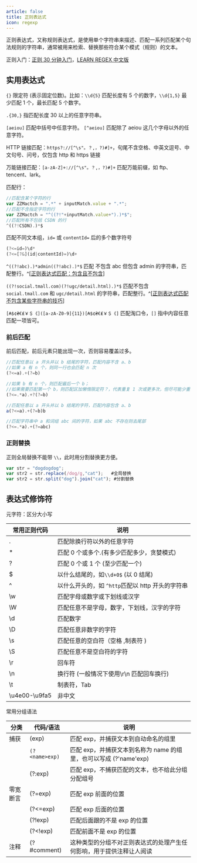 ```yaml
---
article: false
title: 正则表达式
icon: regexp
---
```

正则表达式，又称规则表达式，是使用单个字符串来描述、匹配一系列匹配某个句法规则的字符串，通常被用来检索、替换那些符合某个模式（规则）的文本。

正则入门：[正则 30 分钟入门](https://deerchao.cn/tutorials/regex/regex.htm)，[LEARN REGEX 中文版](https://github.com/ziishaned/learn-regex/blob/master/translations/README-cn.md)

## 实用表达式

`{}` 限定符 (表示固定位数)。比如：`\\d{5}` 匹配长度有 5 个的数字，`\\d{1,5}` 最少匹配 1 个，最长匹配 5 个数字。

`.{30,}` 指匹配长度 30 以上的任意字符串。

`[aeiou]` 匹配中括号中任意字符。
`[^aeiou]` 匹配除了 aeiou 这几个字母以外的任意字符。

HTTP 链接匹配：`https?://[^\s"。？,，?)#]+`，句尾不含空格、中英文逗号、中文句号、问号，仅包含 http 和 https 链接

万能链接匹配：`[a-zA-Z]+://[^\s"。？,，?)#]+` 匹配万能前缀，如 ftp、tencent、lark。

匹配行：

```javascript
//匹配含某个字符的行
var ZZMactch = ".*" + inputMatch.value + ".*";
//匹配不含指定字符的行
var ZZMactch = "^((?!"+inputMatch.value+").)*$";
//匹配所有不包括 CSDN 的行
^((?!CSDN).)*$
```

匹配不同文本组，`id=` 或 `contentId=` 后的多个数字符号

```javascript
(?<=id=)\d*
(?<=[?&](id|contentId)=)\d+
```

`^((?!abc).)*admin((?!abc).)*$` 匹配 不包含 abc 但包含 admin 的字符串，匹配整行。^[[正则表达式匹配：包含且不包含](https://blog.csdn.net/thewindkee/article/details/52785763)]

`((?!social.tmall.com)(?!ugc/detail.html).)*$` 匹配不包含 `social.tmall.com` 和 `ugc/detail.html` 的字符串，匹配整行。^[[正则表达式匹配不包含某些字符串的技巧](https://blog.csdn.net/xiiii/article/details/89450341)]

`[₳$¢₴€₤￥＄《]([a-zA-Z0-9]{11})[₳$¢₴€₤￥＄《]` 匹配淘口令，`[]` 指中内容任意匹配一项皆可。

### 前后匹配

前后匹配，前后元素只能出现一次，否则容易覆盖过多。

```javascript
//匹配任意以 a 开头并以 b 结尾的字符，匹配内容不含 a、b
//如果 a 有 n 个，则同一行也会匹配 n 次
(?<=a).+(?=b)

//如果 b 有 n 个，则匹配最后一个 b；
//如果需要匹配第一个 b，则匹配区加懒惰限定符？，代表重复 1 次或更多次，但尽可能少重复
(?<=.*a).+?(?=b)

//匹配任意以 a 开头并以 b 结尾的字符，匹配内容包含 a、b
a(?<=a).+(?=b)b

//匹配字符串中 a 和词组 abc 间的字符，如果 abc 不存在则去尾部
(?<=.*a).+(?=abc)
```

### 正则替换

正则全局替换不能带 `\\`，此时用分割替换更方便。

```javascript
var str = "dogdogdog";
var str2 = str.replace(/dog/g,"cat");   #全局替换
var str2 = str.split("dog").join("cat"); #分割替换
```

## 表达式修饰符

元字符：区分大小写

| 常用正则代码                                           | 说明                                               |
| ------------------------------------------------------ | -------------------------------------------------- |
| .                                                      | 匹配除换行符以外的任意字符                         |
| \*                                                     | 匹配 0 个或多个.(有多少匹配多少，贪婪模式)         |
| ?                                                      | 匹配 0 个或 1 个 (至少匹配一个)                    |
| $             | 以什么结尾的，如`\\d+0$` (以 0 结尾) |                                                    |
| ^                                                      | 以什么开头的，如 `^http`匹配以 http 开头的字符串 |
| \w                                                     | 匹配字母或数字或下划线或汉字                       |
| \W                                                     | 匹配任意不是字母，数字，下划线，汉字的字符         |
| \d                                                     | 匹配数字                                           |
| \D                                                     | 匹配任意非数字的字符                               |
| \s                                                     | 匹配任意的空白符（空格 ,制表符 )                   |
| \S                                                     | 匹配任意不是空白符的字符                           |
| \r                                                     | 回车符                                             |
| \n                                                     | 换行符 (一般情况下使用\r\n 匹配回车换行)           |
| \t                                                     | 制表符，Tab                                        |
| \u4e00-\u9fa5                                          | 非中文                                             |

常用分组语法

| 分类     | 代码/语法        | 说明                                                                 |
| -------- | ---------------- | -------------------------------------------------------------------- |
| 捕获     | (exp)            | 匹配 exp，并捕获文本到自动命名的组里                                 |
|          | `(?<name>exp)` | 匹配 exp，并捕获文本到名称为 name 的组里，也可以写成 (?'name'exp)    |
|          | (?:exp)          | 匹配 exp，不捕获匹配的文本，也不给此分组分配组号                     |
| 零宽断言 | (?=exp)          | 匹配 exp 前面的位置                                                  |
|          | (?<=exp)         | 匹配 exp 后面的位置                                                  |
|          | (?!exp)          | 匹配后面跟的不是 exp 的位置                                          |
|          | (?<!exp)         | 匹配前面不是 exp 的位置                                              |
| 注释     | (?#comment)      | 这种类型的分组不对正则表达式的处理产生任何影响，用于提供注释让人阅读 |
